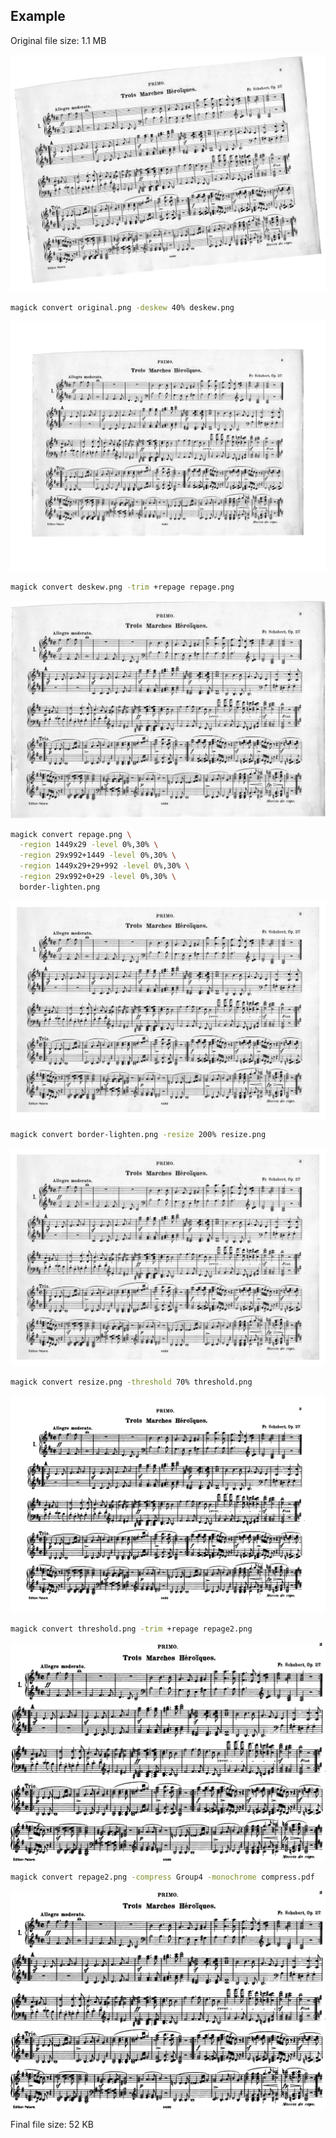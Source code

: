 ## Example

Original file size: 1.1 MB

![](test/scans/readme/original.png)

```sh
magick convert original.png -deskew 40% deskew.png
```

![](test/scans/readme/deskew.png)

```sh
magick convert deskew.png -trim +repage repage.png
```

![](test/scans/readme/repage.png)

```sh
magick convert repage.png \
  -region 1449x29 -level 0%,30% \
  -region 29x992+1449 -level 0%,30% \
  -region 1449x29+29+992 -level 0%,30% \
  -region 29x992+0+29 -level 0%,30% \
  border-lighten.png
```

![](test/scans/readme/border-lighten.png)

```sh
magick convert border-lighten.png -resize 200% resize.png
```

![](test/scans/readme/resize.png)

```sh
magick convert resize.png -threshold 70% threshold.png
```

![](test/scans/readme/threshold.png)

```sh
magick convert threshold.png -trim +repage repage2.png
```

![](test/scans/readme/repage2.png)

```sh
magick convert repage2.png -compress Group4 -monochrome compress.pdf
```

![](test/scans/readme/repage2.png)

Final file size: 52 KB
